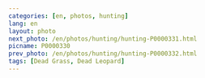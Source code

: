 ```yaml
---
categories: [en, photos, hunting]
lang: en
layout: photo
next_photo: /en/photos/hunting/hunting-P0000331.html
picname: P0000330
prev_photo: /en/photos/hunting/hunting-P0000332.html
tags: [Dead Grass, Dead Leopard]
---
```

